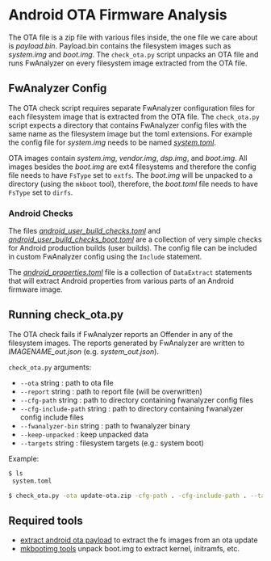 # Android OTA Firmware Analysis

The OTA file is a zip file with various files inside, the one file we care about is _payload.bin_.
Payload.bin contains the filesystem images such as _system.img_ and _boot.img_.
The `check_ota.py` script unpacks an OTA file and runs FwAnalyzer on every filesystem image extracted from the OTA file.

## FwAnalyzer Config

The OTA check script requires separate FwAnalyzer configuration files for each filesystem image that is extracted from the OTA file.
The `check_ota.py` script expects a directory that contains FwAnalyzer config files with the same name as the filesystem image but
the toml extensions. For example the config file for _system.img_ needs to be named _[system.toml](system.toml)_.

OTA images contain _system.img_, _vendor.img_, _dsp.img_, and _boot.img_.
All images besides the _boot.img_ are ext4 filesystems and therefore the config file needs to have `FsType` set to `extfs`.
The _boot.img_ will be unpacked to a directory (using the `mkboot` tool), therefore, the _boot.toml_ file needs to have `FsType` set to `dirfs`.

### Android Checks

The files _[android_user_build_checks.toml](android_user_build_checks.toml)_
and _[android_user_build_checks_boot.toml](android_user_build_checks_boot.toml)_
are a collection of very simple checks for Android production builds (user builds).
The config file can be included in custom FwAnalyzer config using the `Include` statement.

The _[android_properties.toml](android_properties.toml)_ file is a collection of `DataExtract`
statements that will extract Android properties from various parts of an Android firmware image.

## Running check\_ota.py

The OTA check fails if FwAnalyzer reports an Offender in any of the filesystem images.
The reports generated by FwAnalyzer are written to _IMAGENAME_out.json_ (e.g. _system_out.json_).

`check_ota.py` arguments:
- `--ota`              string : path to ota file
- `--report`           string : path to report file (will be overwritten)
- `--cfg-path`         string : path to directory containing fwanalyzer config files
- `--cfg-include-path` string : path to directory containing fwanalyzer config include files
- `--fwanalyzer-bin`   string : path to fwanalyzer binary
- `--keep-unpacked`           : keep unpacked data
- `--targets`          string : filesystem targets (e.g.: system boot)

Example:
```sh
$ ls
 system.toml

$ check_ota.py -ota update-ota.zip -cfg-path . -cfg-include-path . --targets system
```

## Required tools
- [extract android ota payload](https://github.com/cyxx/extract_android_ota_payload.git) to extract the fs images from an ota update
- [mkbootimg tools](https://github.com/xiaolu/mkbootimg_tools.git) unpack boot.img to extract kernel, initramfs, etc.
